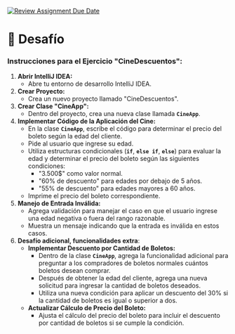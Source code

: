 [![Review Assignment Due Date](https://classroom.github.com/assets/deadline-readme-button-22041afd0340ce965d47ae6ef1cefeee28c7c493a6346c4f15d667ab976d596c.svg)](https://classroom.github.com/a/6JZCyXKI)
# 🏁 Desafío

### **Instrucciones para el Ejercicio "CineDescuentos":**

1. **Abrir IntelliJ IDEA:**
    - Abre tu entorno de desarrollo IntelliJ IDEA.
2. **Crear Proyecto:**
    - Crea un nuevo proyecto llamado "CineDescuentos".
3. **Crear Clase "CineApp":**
    - Dentro del proyecto, crea una nueva clase llamada **`CineApp`**.
4. **Implementar Código de la Aplicación del Cine:**
    - En la clase **`CineApp`**, escribe el código para determinar el precio del boleto según la edad del cliente.
    - Pide al usuario que ingrese su edad.
    - Utiliza estructuras condicionales (**`if`**, **`else if`**, **`else`**) para evaluar la edad y determinar el precio del boleto según las siguientes condiciones:
        - "3.500$" como valor normal.
        - "60% de descuento" para edades por debajo de 5 años.
        - "55% de descuento" para edades mayores a 60 años.
    - Imprime el precio del boleto correspondiente.
5. **Manejo de Entrada Inválida:**
    - Agrega validación para manejar el caso en que el usuario ingrese una edad negativa o fuera del rango razonable.
    - Muestra un mensaje indicando que la entrada es inválida en estos casos.
6. **Desafío adicional, funcionalidades extra**:
    - **Implementar Descuento por Cantidad de Boletos:**
        - Dentro de la clase **`CineApp`**, agrega la funcionalidad adicional para preguntar a los compradores de boletos normales cuántos boletos desean comprar.
        - Después de obtener la edad del cliente, agrega una nueva solicitud para ingresar la cantidad de boletos deseados.
        - Utiliza una nueva condición para aplicar un descuento del 30% si la cantidad de boletos es igual o superior a dos.
    - **Actualizar Cálculo de Precio del Boleto:**
        - Ajusta el cálculo del precio del boleto para incluir el descuento por cantidad de boletos si se cumple la condición.
